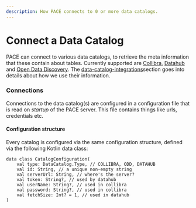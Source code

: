 ```yaml
---
description: How PACE connects to 0 or more data catalogs.
---
```


# Connect a Data Catalog

PACE can connect to various data catalogs, to retrieve the meta information that these contain about tables. Currently supported are [Collibra](https://www.collibra.com/us/en/resources/enterprise-data-catalogs), [Datahub](https://datahubproject.io/) and [Open Data Discovery](https://opendatadiscovery.org/). The [data-catalog-integrations](../reference/data-catalog-integrations/ "mention")section goes into details about how we use their information.



### Connections

Connections to the data catalog(s) are configured in a configuration file that is read on _startup_ of the PACE server. This file contains things like urls, credentials etc.

#### Configuration structure

Every catalog is configured via the same configuration structure, defined via the following Kotlin data class:

```
data class CatalogConfiguration(
    val type: DataCatalog.Type, // COLLIBRA, ODD, DATAHUB
    val id: String, // a unique non-empty string
    val serverUrl: String, // where's the server?
    val token: String?, // used by datahub
    val userName: String?, // used in collibra
    val password: String?, // used in collibra
    val fetchSize: Int? = 1, // used in datahub
)
```

